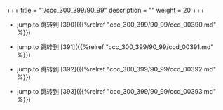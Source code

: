 +++
title = "1/ccc_300_399/90_99"
description = ""
weight = 20
+++

* jump to 跳转到 [390]({{%relref "ccc_300_399/90_99/ccd_00390.md" %}})

* jump to 跳转到 [391]({{%relref "ccc_300_399/90_99/ccd_00391.md" %}})

* jump to 跳转到 [392]({{%relref "ccc_300_399/90_99/ccd_00392.md" %}})

* jump to 跳转到 [393]({{%relref "ccc_300_399/90_99/ccd_00393.md" %}})

